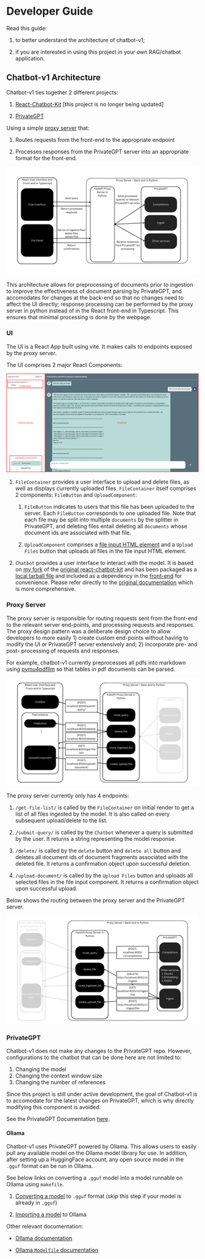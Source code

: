 # Developer Guide

Read this guide:

1. to better understand the architecture of chatbot-v1;

2. if you are interested in using this project in your own RAG/chatbot application.

## Chatbot-v1 Architecture

Chatbot-v1 ties together 2 different projects:

1. [React-Chatbot-Kit](https://fredrikoseberg.github.io/react-chatbot-kit-docs/) [this project is no longer being updated]

2. [PrivateGPT](https://github.com/zylon-ai/private-gpt)

Using a simple [proxy server](https://github.com/JerryO3/chatbot-proxy-server.git) that:

1. Routes requests from the front-end to the appropriate endpoint

2. Processes responses from the PrivateGPT server into an appropriate format for the front-end.

![image](./images/Architecture-Diagram.png)

This architecture allows for preprocessing of documents prior to ingestion to improve the effectiveness of document parsing by PrivateGPT, and accomodates for changes at the back-end so that no changes need to affect the UI directly; response processing can be performed by the proxy server in python instead of in the React front-end in Typescript. This ensures that minimal processing is done by the webpage.

### UI

The UI is a React App built using vite. It makes calls to endpoints exposed by the proxy server.

The UI comprises 2 major React Components:

![image](./images/UI-components.png)

1. `FileContainer` provides a user interface to upload and delete files, as well as displays currently uploaded files. `FileContainer` itself comprises 2 components: `FileButton` and `UploadComponent`:

    1. `FileButton` indicates to users that this file has been uploaded to the server. Each `FileButton` corresponds to one uploaded file. Note that each file may be split into multiple `documents` by the splitter in PrivateGPT, and deleting files entail deleting all `documents` whose document ids are associated with that file.

    2. `UploadComponent` comprises a [file input HTML element](https://developer.mozilla.org/en-US/docs/Web/HTML/Element/input/file) and a `Upload Files` button that uploads all files in the file input HTML element.

2. `Chatbot` provides a user interface to interact with the model. It is based on [my fork](https://github.com/JerryO3/react-chatbot-kit) of the [original react-chatbot-kit](https://github.com/FredrikOseberg/react-chatbot-kit) and has been packaged as a [local tarball file](https://github.com/JerryO3/my-ai-chatbot-frontend/blob/master/react-chatbot-kit-2.2.0.tgz) and included as a dependency in the [front-end](https://github.com/JerryO3/my-ai-chatbot-frontend) for convenience. Please refer directly to the [original documentation](https://fredrikoseberg.github.io/react-chatbot-kit-docs/) which is more comprehensive.

### Proxy Server

The proxy server is responsible for routing requests sent from the front-end to the relevant server end-points, and processing requests and responses. The proxy design pattern was a deliberate design choice to allow developers to more easily 1) create custom end-points without having to modify the UI or PrivateGPT server extensively and; 2) incorporate pre- and post- processing of requests and responses.

For example, chatbot-v1 currently preprocesses all pdfs into markdown using [pymu4pdfllm](https://pymupdf4llm.readthedocs.io/en/latest/) so that tables in pdf documents can be parsed.

![image](./images/Front-end-routing.png)

The proxy server currently only has 4 endpoints:

1. `/get-file-list/` is called by the `FileContainer` on initial render to get a list of all files ingested by the model. It is also called on every subsequent upload/delete to the list.

2. `/submit-query/` is called by the `Chatbot` whenever a query is submitted by the user. It returns a string representing the model response.

3. `/delete/` is called by the `delete` button and `delete all` button and deletes all document ids of document fragments associated with the deleted file. It returns a confirmation object upon successful deletion.

4. `/upload-document/` is called by the `Upload Files` button and uploads all selected files in the file input component. It returns a confirmation object upon successful upload.

Below shows the routing between the proxy server and the PrivateGPT server.

![image](./images/Proxy-server-routing.png)

### PrivateGPT

Chatbot-v1 does not make any changes to the PrivateGPT repo. However, configurations to the chatbot that can be done here are not limited to:

1. Changing the model
2. Changing the context window size
3. Changing the number of references

Since this project is still under active development, the goal of Chatbot-v1 is to accomodate for the latest changes on PrivateGPT, which is why directly modifying this component is avoided.

See the PrivateGPT Documentation [here](https://docs.privategpt.dev/overview/welcome/introduction).

#### Ollama

Chatbot-v1 uses PrivateGPT powered by Ollama. This allows users to easily pull any available model on the Ollama model library for use. In addition, after setting up a HuggingFace account, any open source model in the `.gguf` format can be run in Ollama.

See below links on converting a `.gguf` model into a model runnable on Ollama using `makefile`.

1. [Converting a model](https://github.com/ggerganov/llama.cpp/discussions/2948) to `.gguf` format (skip this step if your model is already in `.gguf`)

2. [Importing a model](https://github.com/ollama/ollama/blob/main/docs/import.md) to Ollama

Other relevant documentation:

* [Ollama documentation](https://github.com/ollama/ollama/blob/main/docs/README.md)

* [Ollama `Modelfile` documentation](https://github.com/ollama/ollama/blob/main/docs/modelfile.md)
